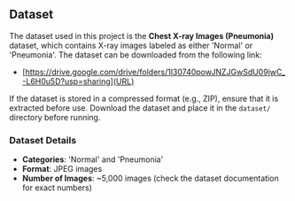 ## Dataset

The dataset used in this project is the **Chest X-ray Images (Pneumonia)** dataset, which contains X-ray images labeled as either 'Normal' or 'Pneumonia'. The dataset can be downloaded from the following link:

- [https://drive.google.com/drive/folders/1l30740powJNZJGwSdU09jwC_-L6H0u5D?usp=sharing](URL)

If the dataset is stored in a compressed format (e.g., ZIP), ensure that it is extracted before use. Download the dataset and place it in the `dataset/` directory before running.

### Dataset Details
- **Categories**: 'Normal' and 'Pneumonia'
- **Format**: JPEG images
- **Number of Images**: ~5,000 images (check the dataset documentation for exact numbers)
